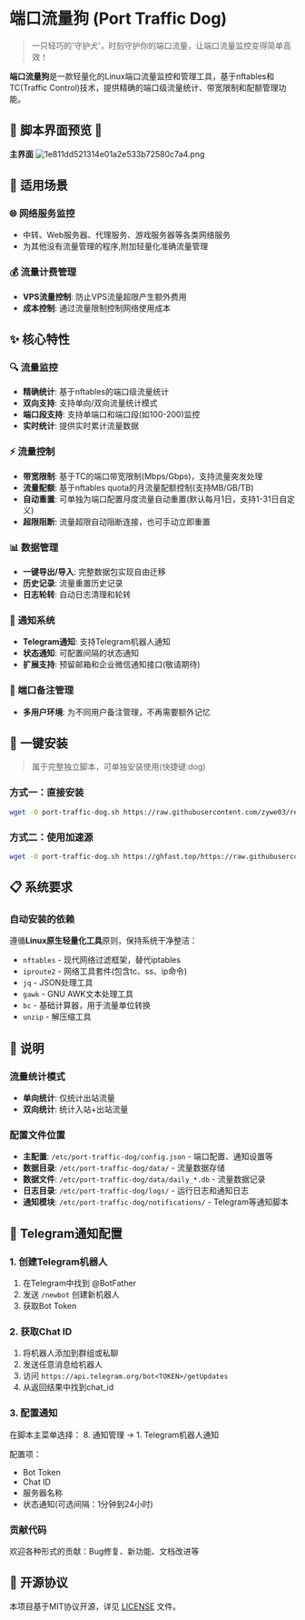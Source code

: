 # 端口流量狗 (Port Traffic Dog)

> 一只轻巧的'守护犬'，时刻守护你的端口流量，让端口流量监控变得简单高效！

**端口流量狗**是一款轻量化的Linux端口流量监控和管理工具，基于nftables和TC(Traffic Control)技术，提供精确的端口级流量统计、带宽限制和配额管理功能。

## 📸 脚本界面预览 📸

**主界面**
![1e811dd521314e01a2e533b72580c7a4.png](https://i.mji.rip/2025/08/28/1e811dd521314e01a2e533b72580c7a4.png)

## 🎯 适用场景

### 🌐 网络服务监控
- 中转、Web服务器、代理服务、游戏服务器等各类网络服务
- 为其他没有流量管理的程序,附加轻量化准确流量管理

### 💰 流量计费管理
- **VPS流量控制**: 防止VPS流量超限产生额外费用
- **成本控制**: 通过流量限制控制网络使用成本

## ✨ 核心特性

### 🔍 流量监控
- **精确统计**: 基于nftables的端口级流量统计
- **双向支持**: 支持单向/双向流量统计模式
- **端口段支持**: 支持单端口和端口段(如100-200)监控
- **实时统计**: 提供实时累计流量数据

### ⚡ 流量控制
- **带宽限制**: 基于TC的端口带宽限制(Mbps/Gbps)，支持流量突发处理
- **流量配额**: 基于nftables quota的月流量配额控制(支持MB/GB/TB)
- **自动重置**: 可单独为端口配置月度流量自动重置(默认每月1日，支持1-31日自定义)
- **超限阻断**: 流量超限自动阻断连接，也可手动立即重置

### 📊 数据管理
- **一键导出/导入**: 完整数据包实现自由迁移
- **历史记录**: 流量重置历史记录
- **日志轮转**: 自动日志清理和轮转

### 🔔 通知系统
- **Telegram通知**: 支持Telegram机器人通知
- **状态通知**: 可配置间隔的状态通知
- **扩展支持**: 预留邮箱和企业微信通知接口(敬请期待)

### 📒 端口备注管理
- **多用户环境**: 为不同用户备注管理，不再需要额外记忆

## 🚀 一键安装

> 属于完整独立脚本，可单独安装使用(快捷键:dog)

### 方式一：直接安装
```bash
wget -O port-traffic-dog.sh https://raw.githubusercontent.com/zywe03/realm-xwPF/main/port-traffic-dog.sh && chmod +x port-traffic-dog.sh && ./port-traffic-dog.sh
```

### 方式二：使用加速源
```bash
wget -O port-traffic-dog.sh https://ghfast.top/https://raw.githubusercontent.com/zywe03/realm-xwPF/main/port-traffic-dog.sh && chmod +x port-traffic-dog.sh && ./port-traffic-dog.sh
```

## 📋 系统要求

### 自动安装的依赖
遵循**Linux原生轻量化工具**原则，保持系统干净整洁：

- `nftables` - 现代网络过滤框架，替代iptables
- `iproute2` - 网络工具套件(包含tc、ss、ip命令)
- `jq` - JSON处理工具
- `gawk` - GNU AWK文本处理工具
- `bc` - 基础计算器，用于流量单位转换
- `unzip` - 解压缩工具

## 📖 说明

### 流量统计模式
- **单向统计**: 仅统计出站流量
- **双向统计**: 统计入站+出站流量


### 配置文件位置
- **主配置**: `/etc/port-traffic-dog/config.json` - 端口配置、通知设置等
- **数据目录**: `/etc/port-traffic-dog/data/` - 流量数据存储
- **数据文件**: `/etc/port-traffic-dog/data/daily_*.db` - 流量数据记录
- **日志目录**: `/etc/port-traffic-dog/logs/` - 运行日志和通知日志
- **通知模块**: `/etc/port-traffic-dog/notifications/` - Telegram等通知脚本

## 📱 Telegram通知配置

### 1. 创建Telegram机器人
1. 在Telegram中找到 @BotFather
2. 发送 `/newbot` 创建新机器人
3. 获取Bot Token

### 2. 获取Chat ID
1. 将机器人添加到群组或私聊
2. 发送任意消息给机器人
3. 访问 `https://api.telegram.org/bot<TOKEN>/getUpdates`
4. 从返回结果中找到chat_id

### 3. 配置通知
在脚本主菜单选择：
8. 通知管理 → 1. Telegram机器人通知

配置项：
- Bot Token
- Chat ID
- 服务器名称
- 状态通知(可选间隔：1分钟到24小时)


### 贡献代码
欢迎各种形式的贡献：Bug修复、新功能、文档改进等

## 📄 开源协议

本项目基于MIT协议开源，详见 [LICENSE](https://github.com/zywe03/realm-xwPF/blob/main/LICENSE) 文件。
